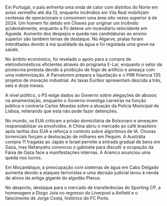 Em Portugal, o país enfrenta uma onda de calor com distritos do Norte em aviso vermelho até dia 13, enquanto incêndios em Vila Real mobilizam centenas de operacionais e consomem uma área oito vezes superior à de 2024. Um homem foi detido em Chaves por originar um incêndio acidentalmente, enquanto a PJ deteve um incendiário reincidente em Águeda. Aumento dos despejos e queda nas candidaturas ao ensino superior são também temas de destaque. No Algarve, praias foram interditadas devido à má qualidade da água e foi registada uma greve na saúde.

No âmbito económico, foi revelado o apoio para a compra de eletrodomésticos eficientes através do programa E-Lar, enquanto o setor da pirotecnia protesta devido à proibição de fogo de artifício e ameaça com uma indemnização. A Parvalorem prepara a liquidação e o PRR financia 135 projetos de inovação industrial. As taxas Euribor apresentam descida a três, seis e doze meses.

A nível político, o PS exige dados ao Governo sobre alegações de abusos na amamentação, enquanto o Governo investiga carreiras na função pública e contraria Carlos Moedas sobre a atuação da Polícia Municipal de Lisboa, reiterando que esta não pode fazer detenções.

No mundo, os EUA criticam a prisão domiciliária de Bolsonaro e ameaçam responsabilizar os envolvidos. A China abriu o mercado ao café brasileiro após tarifas dos EUA e reforça o controlo sobre algoritmos de IA. Chuvas torrenciais forçam a deslocação de milhares em Pequim. A Austrália compra 11 fragatas ao Japão e Israel permite a entrada gradual de bens em Gaza, mas Netanyahu convocou o gabinete para discutir a ocupação da Faixa de Gaza face a manifestações internas. A Aramco anunciou uma queda nos lucros.

Em Moçambique, a preocupação com sistemas de água em Cabo Delgado aumenta devido a ataques terroristas e uma decisão judicial levou à venda de ativos da antiga gigante do algodão Plexus.

No desporto, destaque para o mercado de transferências do Sporting CP, a homenagem a Diogo Jota no regresso do Liverpool a Anfield e o falecimento de Jorge Costa, histórico do FC Porto.